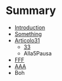 # Summary

* [Introduction](README.md)
* [Something](Chapter1//something.md)
* [Articolo31](articolo31.md)
    * [33](23.md)
    * Alla5Pausa
* [FFF](fff.md)
* [AAA](aaa.md)
* Boh

